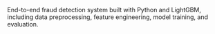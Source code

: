 
End-to-end fraud detection system built with Python and LightGBM, including data preprocessing, feature engineering, model training, and evaluation.
